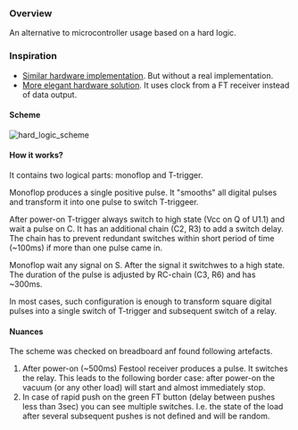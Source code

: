 ### Overview
An alternative to microcontroller usage based on a hard logic.

### Inspiration
- [Similar hardware implementation](https://github.com/jenskueper/festool-ctl-sys-bluetooth/issues/1). But without a real implementation.
- [More elegant hardware solution](https://youtu.be/EyrakKOR5tI?t=174). It uses clock from a FT receiver instead of data output.

#### Scheme
![hard_logic_scheme](https://github.com/Loriowar/festool_ct-f_im_handler/assets/2118479/d5f1c74b-2363-484d-86ea-5e99c1c1fa06)

#### How it works?
It contains two logical parts: monoflop and T-trigger.

Monoflop produces a single positive pulse. It "smooths" all digital pulses and transform it into one pulse to switch T-triggeer.

After power-on T-trigger always switch to high state (Vcc on Q of U1.1) and wait a pulse on C. It has an additional chain (C2, R3) to add a switch delay.
The chain has to prevent redundant switches within short period of time (~100ms) if more than one pulse came in.

Monoflop wait any signal on S. After the signal it switchwes to a high state. The duration of the pulse is adjusted by RC-chain (C3, R6) and has ~300ms.

In most cases, such configuration is enough to transform square digital pulses into a single switch of T-trigger and subsequent switch of a relay.

#### Nuances
The scheme was checked on breadboard anf found following artefacts.
1. After power-on (~500ms) Festool receiver produces a pulse. It switches the relay. This leads to the following border case: after power-on the vacuum (or any other load) will start and almost immediately stop.
2. In case of rapid push on the green FT button (delay between pushes less than 3sec) you can see multiple switches. I.e. the state of the load after several subsequent pushes is not defined and will be random.
